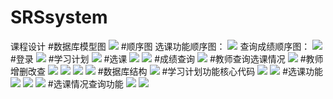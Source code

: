 # SRSsystem
课程设计
#数据库模型图
![](https://github.com/Edwiin123/SRSsystem/blob/master/SRS/image/%E5%BE%AE%E4%BF%A1%E6%88%AA%E5%9B%BE_20170705010649.png)
#顺序图
选课功能顺序图：
![](https://github.com/Edwiin123/SRSsystem/blob/master/SRS/image/%E9%80%89%E8%AF%BE%E9%A1%BA%E5%BA%8F%E5%9B%BE.png)
查询成绩顺序图：
![](https://github.com/Edwiin123/SRSsystem/blob/master/SRS/image/%E6%9F%A5%E7%9C%8B%E6%88%90%E7%BB%A9%E5%8D%95%E9%A1%BA%E5%BA%8F%E5%9B%BE.png)
#登录
![](https://github.com/Edwiin123/SRSsystem/blob/master/SRS/image/1%E7%99%BB%E5%BD%95%E7%95%8C%E9%9D%A2.jpg)
#学习计划
![](https://github.com/Edwiin123/SRSsystem/blob/master/SRS/image/%E5%AD%A6%E4%B9%A0%E8%AE%A1%E5%88%92.png)
#选课
![](https://github.com/Edwiin123/SRSsystem/blob/master/SRS/image/%E9%80%89%E8%AF%BE%E7%B3%BB%E7%BB%9F.png)
![](https://github.com/Edwiin123/SRSsystem/blob/master/SRS/image/%E5%AE%8C%E6%88%90%E9%80%89%E8%AF%BE.png)
#成绩查询
![](https://github.com/Edwiin123/SRSsystem/blob/master/SRS/image/%E6%88%90%E7%BB%A9%E6%9F%A5%E8%AF%A2.png)
#教师查询选课情况
![](https://github.com/Edwiin123/SRSsystem/blob/master/SRS/image/%E6%95%99%E5%B8%88%E6%9F%A5%E7%9C%8B%E9%80%89%E8%AF%BE%E6%83%85%E5%86%B5.png)
#教师增删改查
![](https://github.com/Edwiin123/SRSsystem/blob/master/SRS/image/%E8%AF%BE%E7%A8%8B%E6%B7%BB%E5%8A%A0.png)
![](https://github.com/Edwiin123/SRSsystem/blob/master/SRS/image/%E8%AF%BE%E7%A8%8B%E6%B7%BB%E5%8A%A0%E6%88%90%E5%8A%9F.png)
![](https://github.com/Edwiin123/SRSsystem/blob/master/SRS/image/%E8%AF%BE%E7%A8%8B%E5%AE%89%E6%8E%92.png)
![](https://github.com/Edwiin123/SRSsystem/blob/master/SRS/image/%E8%AF%BE%E7%A8%8B%E4%BF%AE%E6%94%B9.png)
#数据库结构
![](https://github.com/Edwiin123/SRSsystem/blob/master/SRS/image/%E7%B1%BB%E5%9B%BE.jpg)
#学习计划功能核心代码
![](https://github.com/Edwiin123/SRSsystem/blob/master/SRS/image/%E4%BB%A3%E7%A0%81/%E5%AD%A6%E4%B9%A0%E8%AE%A1%E5%88%92%E5%8A%9F%E8%83%BD1.jpg)
![](https://github.com/Edwiin123/SRSsystem/blob/master/SRS/image/%E4%BB%A3%E7%A0%81/%E5%AD%A6%E4%B9%A0%E8%AE%A1%E5%88%92%E5%8A%9F%E8%83%BD2.jpg)
#选课功能
![](https://github.com/Edwiin123/SRSsystem/blob/master/SRS/image/%E4%BB%A3%E7%A0%81/%E9%80%89%E8%AF%BE%E5%8A%9F%E8%83%BD1.jpg)
![](https://github.com/Edwiin123/SRSsystem/blob/master/SRS/image/%E4%BB%A3%E7%A0%81/%E9%80%89%E8%AF%BE%E5%8A%9F%E8%83%BD2.jpg)
![](https://github.com/Edwiin123/SRSsystem/blob/master/SRS/image/%E4%BB%A3%E7%A0%81/%E9%80%89%E8%AF%BE%E5%8A%9F%E8%83%BD3.jpg)
#选课情况查询功能
![](https://github.com/Edwiin123/SRSsystem/blob/master/SRS/image/%E4%BB%A3%E7%A0%81/%E8%AF%BE%E7%A8%8B%E9%80%89%E8%AF%BE%E6%83%85%E5%86%B51.jpg)
![](https://github.com/Edwiin123/SRSsystem/blob/master/SRS/image/%E4%BB%A3%E7%A0%81/%E8%AF%BE%E7%A8%8B%E9%80%89%E8%AF%BE%E6%83%85%E5%86%B52.jpg)

